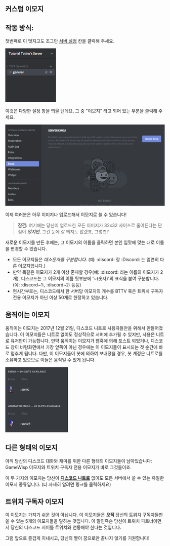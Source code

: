 <!-- TITLE: [KR] 이모지 -->
<!-- SUBTITLE: 그림은 천 자의 글만큼의 가치를 합니다. 그러니 우리만의 이모지를 만들어 보는건 어떨까요? 고맙게도, 디스코드는 거의 모든 이미지를 빠르고 쉽게 커스텀 이모티콘으로 변경하는 방법을 제공합니다! -->

## 커스텀 이모지

## **작동 방식:**
첫번째로 이 멋지고도 조그만 [서버 설정](/server-settings) 칸을 클릭해 주세요.

![서버 설정으로 들어가는 방법](/uploads/server-settings/accessing-server-settings.gif "서버 설정으로 들어가는 방법")

이것은 다양한 설정 창을 띄울 텐데요, 그 중 "이모지" 라고 되어 있는 부분을 클릭해 주세요.

![이모지 버튼](/uploads/emoji/emoji-button.gif "이모지 버튼")

이제 여러분은 아무 이미지나 업로드해서 이모지로 쓸 수 있습니다!

>**잠깐:** 여기에는 당신이 업로드한 모든 이미지가 32x32 사이즈로 줄어든다는 단점이 ***있지만***, 그건 눈에 잘 띄지도 않겠죠, 그렇죠?

새로운 이모지를 만든 후에는, 그 이모지의 이름을 클릭하면 본인 입맛에 맞는 대로 이름을 변경할 수 있습니다.

* 모든 이모지들은 *대소문자를 구분합니다.* (예: :discord: 랑 :Discord: 는 엄연히 다른 이모지입니다.)
* 만약 똑같은 이모지가 2개 이상 존재할 경우(예: :discord: 라는 이름의 이모지가 2개), 디스코드는 그 이모지의 이름 뒷부분에 '~(숫자)'의 표식을 붙여 구분합니다. (예: :discord~1:, :discord~2: 등등)
* 현시간부로는, 디스코드에서 한 서버당 이모지의 개수를 BTTV 혹은 트위치 구독자 전용 이모지가 아닌 이상 50개로 한정하고 있습니다.

## 움직이는 이모지

움직이는 이모지는 2017년 12월 21일, 디스코드 니트로 사용자들만을 위해서 만들어졌습니다. 이 이모지들은 니트로 없이도 정상적으로 서버에 추가될 수 있지만, 사용은 니트로 유저만이 가능합니다. 만약 움직이는 이모지가 웹훅에 의해 포스트 되었거나, 디스코드 창이 바탕화면에서 가장 앞쪽이 아닌 경우에는 이 이모지들이 표시되는 첫 순간에 바로 멈추게 됩니다. 다만, 이 이모지들이 봇에 의하여 보내졌을 경우, 봇 계정은 니트로를 소유하고 있으므로 이들은 움직일 수 있게 됩니다.

![움직이는 이모지](/uploads/emoji/animated-emoji.gif "움직이는 이모지")

## 다른 형태의 이모지

아직 당신의 디스코드 대화와 재미를 위한 다른 형태의 이모지들이 남아있습니다: GameWisp 이모지와 트위치 구독자 전용 이모지가 바로 그것들이죠.

이 두 가지의 이모지는 당신이 [**디스코드 니트로**](/nitro) 없이도 모든 서버에서 쓸 수 있는 유일한 이모지 종류입니다. (더 자세히 알려면 링크를 클릭하세요)

## 트위치 구독자 이모지
이 이모지는 가지기 쉬운 것이 아닙니다. 이 이모지들은 **오직** 당신의 트위치 구독자들만 쓸 수 있는 5개의 이모지들을 말하는 것입니다. 이 말인즉슨 당신이 트위치 파트너이면서 당신의 디스코드 서버를 트위치와 연동해야 한다는 것입니다.

그럼 앞으로 즐겁게 지내시고, 당신의 짤이 꿈으로만 끝나지 않기를 기원합니다!